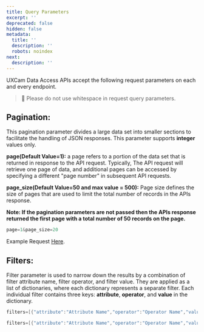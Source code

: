 ```yaml
---
title: Query Parameters
excerpt: ''
deprecated: false
hidden: false
metadata:
  title: ''
  description: ''
  robots: noindex
next:
  description: ''
---
```

UXCam Data Access APIs accept the following request parameters on each and every endpoint.

> 🚧 Please do not use whitespace in request query parameters.

## Pagination:

This pagination parameter divides a large data set into smaller sections to facilitate the handling of JSON responses. This parameter supports **integer** values only.

**page(Default Value=1):** a page refers to a portion of the data set that is returned in response to the API request. Typically, The API request will retrieve one page of data, and additional pages can be accessed by specifying a different "page number" in subsequent API requests.

**page_size(Default Value=50 and max value = 500):**  Page size defines the size of pages that are used to limit the total number of records in the APIs response.

**Note: If the pagination parameters are not passed then the APIs response returned the first page with a total number of 50 records on the page.**

```c Example
page=1&page_size=20
```



Example Request [Here](https://api.uxcam.com/v2/session?appid=60f6c0b8b97ba419120b82eb&apikey=9c633412-927a-4f4e-87bc-386dc1e3a618&page=1&page_size=20).

## Filters:

Filter parameter is used to narrow down the results by a combination of filter attribute name, filter operator, and filter value. They are applied as a list of dictionaries, where each dictionary represents a separate filter. Each individual filter contains three keys: **attribute**, **operator**, and **value** in the dictionary.



```c Single filter sample:
filters=[{"attribute":"Attribute Name","operator":"Operator Name","value":"Filter value"}]
```





```c Multiple filter sample:
filters=[{"attribute":"Attribute Name","operator":"Operator Name","value":"Filter value"},{"attribute":"Attribute Name","operator":"Operator Name","value":"Filter value"}]
```